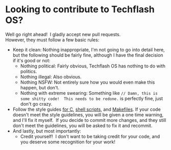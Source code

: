 # Looking to contribute to Techflash OS?

Well go right ahead! &nbsp;I gladly accept new pull requests.  
However, they must follow a few basic rules:
 - Keep it clean: Nothing inappropriate, I'm not going to go into detail here, but the following should be fairly fine, although I have the final decision if it's good or not:
	- Nothing political: Fairly obvious, Techflash OS has nothing to do with politics.
	- Nothing illegal: Also obvious.
	- Nothing NSFW: Not entirely sure how you would even make this happen, but don't.
	- Nothing with extreme swearing: Something like `// Damn, this is some shitty code!  This needs to be redone.` is perfectly fine, just don't go crazy.
 - Follow the style guides [for C](style/style.c), [shell scripts](style/style.sh), and [Makefiles](style/Makefile).  If your code doesn't meet the style guidelines, you will be given a one time warning, and I'll fix it myself. &nbsp;If you decide to commit more changes, and they still don't meet the guidelines, you will be asked to fix it and recommit.
 - And lastly, but most importantly:
	- Credit yourself! &nbsp;I don't want to be taking credit for your code, and you deserve some recognition for your work!